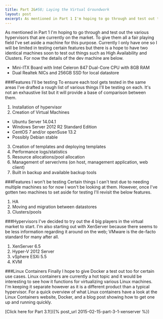 ```yaml
---
title: Part 2&#58; Laying the Virtual Groundwork
layout: post
excerpt: As mentioned in Part 1 I'm hoping to go through and test out the various hypervisors that are currently on the market. To give them all a fair playing field I've set aside a machine for this purpose. Currently I only have one so I will be limited in testing certain features but there is a hope to have two identical machines soon to test out things such as High Availability and Clusters. 
---
```


<p class="intro"><span class="dropcap">A</span>s mentioned in Part 1 I'm hoping to go through and test out the various hypervisors that are currently on the market. To give them all a fair playing field I've set aside a machine for this purpose. Currently I only have one so I will be limited in testing certain features but there is a hope to have two identical machines soon to test out things such as High Availability and Clusters. For now the details of the dev machine are below.</p>

* Mini-ITX Board with Intel Celeron 847 Dual-Core CPU with 8GB RAM
* Dual Realtek NICs and 256GB SSD for local datastore

###Features I'll be testing
To ensure each tool gets tested in the same areas I've drafted a rough list of various things I'll be testing on each. It's not an exhaustive list but it will provide a base of comparison between them.

1. Installation of hypervisor
2. Creation of Virtual Machines 
 * Ubuntu Server 14.04.1
 * Windows Server 2012 R2 Standard Edition
 * CentOS 7 and/or openSuse 13.2
 * Possibly Debian stable
3. Creation of templates and deploying templates
4. Performance logs/statistics
5. Resource allocations/pool allocation
6. Management of server/vms (on host, management application, web client)
7. Built in backup and available backup tools

###Features I won't be testing
Certain things I can't test due to needing multiple machines so for now I won't be looking at them. However, once I've gotten two machines to set aside for testing I'll revisit the below features.

1. HA
2. Moving and migration between datastores
3. Clusters/pools

###Hypervisors
I've decided to try out the 4 big players in the virtual market to start. I'm also starting out with XenServer because there seems to be less information regarding it around on the web; VMware is the de-facto standard for many after all.

1. XenServer 6.5
2. Hyper-V 2012 Server
3. vSphere ESXi 5.5
4. KVM

###Linux Containers
Finally I hope to give Docker a test out too for certain use cases. Linux containers are currently a hot topic and it would be interesting to see how it functions for virtualizing various Linux machines. I'm keeping it separate however as it is a different product than a typical hypervisor. For a quick overview of what Linux containers have a look at the Linux Containers website, Docker, and a blog post showing how to get one up and running quickly.

[Click here for Part 3.1!]({% post_url 2015-02-15-part-3-1-xenserver %})
